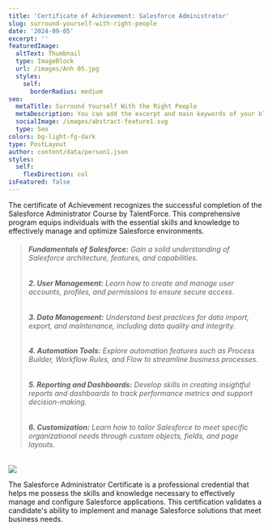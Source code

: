 ```yaml
---
title: 'Certificate of Achievement: Salesforce Administrator'
slug: surround-yourself-with-right-people
date: '2024-09-05'
excerpt: ''
featuredImage:
  altText: Thumbnail
  type: ImageBlock
  url: /images/Anh 05.jpg
  styles:
    self:
      borderRadius: medium
seo:
  metaTitle: Surround Yourself With the Right People
  metaDescription: You can add the excerpt and main keywords of your blog post here.
  socialImage: /images/abstract-feature1.svg
  type: Seo
colors: bg-light-fg-dark
type: PostLayout
author: content/data/person1.json
styles:
  self:
    flexDirection: col
isFeatured: false
---
```

The certificate of Achievement recognizes the successful completion of the Salesforce Administrator Course by TalentForce. This comprehensive program equips individuals with the essential skills and knowledge to effectively manage and optimize Salesforce environments.

> ###### ***Fundamentals of Salesforce:** Gain a solid understanding of Salesforce architecture, features, and capabilities.*
>
> ###### ***2. User Management:** Learn how to create and manage user accounts, profiles, and permissions to ensure secure access.*
>
> ###### ***3. Data Management:** Understand best practices for data import, export, and maintenance, including data quality and integrity.*
>
> ###### ***4. Automation Tools:** Explore automation features such as Process Builder, Workflow Rules, and Flow to streamline business processes.*
>
> ###### ***5. Reporting and Dashboards:** Develop skills in creating insightful reports and dashboards to track performance metrics and support decision-making.*
>
> ###### ***6. Customization:** Learn how to tailor Salesforce to meet specific organizational needs through custom objects, fields, and page layouts.*

![](/images/Anh%2005.jpg)

The Salesforce Administrator Certificate is a professional credential that helps me possess the skills and knowledge necessary to effectively manage and configure Salesforce applications. This certification validates a candidate's ability to implement and manage Salesforce solutions that meet business needs.
